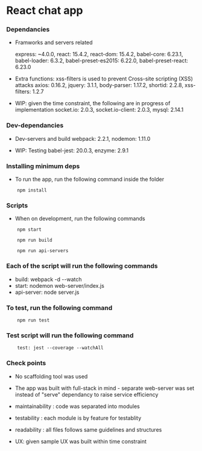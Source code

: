 # React chat app

### Dependancies
* Framworks and servers related

    express: ~4.0.0,
    react: 15.4.2, 
    react-dom: 15.4.2, 
    babel-core: 6.23.1, 
    babel-loader: 6.3.2, 
    babel-preset-es2015: 6.22.0, 
    babel-preset-react: 6.23.0

* Extra functions: xss-filters is used to prevent Cross-site scripting (XSS) attacks
    axios: 0.16.2, 
    jquery: 3.1.1, 
    body-parser: 1.17.2, 
    shortid: 2.2.8, 
    xss-filters: 1.2.7

* WIP: given the time constraint, the following are in progress of implementation
    socket.io: 2.0.3, 
    socket.io-client: 2.0.3, 
    mysql: 2.14.1

### Dev-dependancies

* Dev-servers and build
    webpack: 2.2.1, 
    nodemon: 1.11.0

* WIP: Testing
    babel-jest: 20.0.3, 
    enzyme: 2.9.1

### Installing minimum deps

* To run the app, run the following command inside the folder
```
    npm install
```
### Scripts

* When on development, run the following commands
```
    npm start
```
```
    npm run build
```
```
    npm run api-servers
```

### Each of the script will run the following commands

* build: webpack -d --watch
* start: nodemon web-server/index.js
* api-server: node server.js

### To test, run the following command
```
    npm run test
```
### Test script will run the following command
```
    test: jest --coverage --watchAll
```
### Check points

* No scaffolding tool was used

* The app was built with full-stack in mind - separate web-server was set instead of "serve" dependancy to raise service efficiency

* maintainability : code was separated into modules 

* testability : each module is by feature for testablity 

* readability : all files follows same guidelines and structures

* UX: given sample UX was built within time constraint

